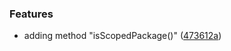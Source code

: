 
### Features

* adding method "isScopedPackage()" ([473612a](https://github.com/aversini/teeny-js-utilities/commit/473612a9544b1308af1e17ad147e4a88cef62bfa))

